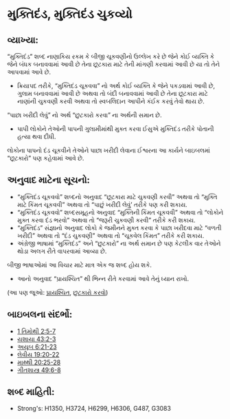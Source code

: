# મુક્તિદંડ, મુક્તિદંડ ચુકવ્યો 

## વ્યાખ્યા: 

“મુક્તિદંડ” શબ્દ નાણાકિય રકમ કે બીજી ચૂકવણીનો ઉલ્લેખ કરે છે જેને કોઈ વ્યક્તિ કે જેને બંધક બનાવવામાં આવી છે તેના છૂટકારા માટે તેની માંગણી કરવામાં આવી છે યા તો તેને આપવામાં આવે છે.

* ક્રિયાપદ તરીકે, “મુક્તિદંડ ચૂકવવા” નો અર્થ કોઈ વ્યક્તિ કે જેને પકડવામાં આવી છે, ગુલામ બનાવવામાં આવી છે અથવા તો બંદી બનાવવામાં આવી છે તેના છૂટકારા માટે નાણાંની ચુકવણી કરવી અથવા તો સ્વબલિદાન આપીને કંઈક કરવું તેવો થાય છે.

“પાછા ખરીદી લેવું” નો અર્થ “છુટકારો કરવા” ના અર્થની સમાન છે.

* પાપી લોકોને તેઓની પાપની ગુલામીમાંથી મુક્ત કરવા ઈસુએ મુક્તિદંડ તરીકે પોતાની હત્યા થવા દીધી.

લોકોના પાપનો દંડ ચૂકવીને તેઓને પાછા ખરીદી લેવાના ઈશ્વરના આ કાર્યને બાઇબલમાં “છૂટકારો” પણ કહેવામાં આવે છે.

## અનુવાદ માટેના સૂચનો: 

* “મુક્તિદંડ ચૂકવવો” શબ્દનો અનુવાદ “છૂટકારા માટે ચુકવણી કરવી” અથવા તો “મુક્તિ માટે કિંમત ચૂકવવી” અથવા તો “પાછું ખરીદી લેવું’ તરીકે પણ કરી શકાય.
* “મુક્તિદંડ ચૂકવવો” શબ્દસમૂહનો અનુવાદ “મુક્તિની કિંમત ચૂકવવી” અથવા તો “લોકોને મુક્ત કરવા દંડ ભરવો” અથવા તો “જરૂરી ચુકવણી કરવી” તરીકે કરી શકાય.
* “મુક્તિદંડ” સંજ્ઞાનો અનુવાદ લોકો કે જમીનને મુક્ત કરવા કે પાછા ખરીદવા માટે “વળતી ખરીદી” અથવા તો “દંડ ચુકવણી” અથવા તો “ચૂકવેલ કિંમત” તરીકે કરી શકાય.
* અંગ્રેજી ભાષામાં “મુક્તિદંડ” અને “છુટકારો” ના અર્થ સમાન છે પણ કેટલીક વાર તેઓને થોડા અલગ રીતે વાપરવામાં આવ્યા છે.

બીજી ભાષાઓમાં આ વિચાર માટે માત્ર એક જ શબ્દ હોય શકે.

* આનો અનુવાદ “પ્રાયશ્ચિત” થી ભિન્ન રીતે કરવામાં આવે તેનું ધ્યાન રાખો.

(આ પણ જૂઓ: [પ્રાયશ્ચિત](../kt/atonement.md), [છુટકારો કરવો](../kt/redeem.md))

## બાઇબલના સંદર્ભો: 

* [1 તિમોથી 2:5-7](rc://gu/tn/help/1ti/02/05)
* [યશાયા 43:2-3](rc://gu/tn/help/isa/43/02)
* [અયૂબ 6:21-23](rc://gu/tn/help/job/06/21)
* [લેવીય 19:20-22](rc://gu/tn/help/lev/19/20)
* [માથ્થી 20:25-28](rc://gu/tn/help/mat/20/25)
* [ગીતશાસ્ત્ર 49:6-8](rc://gu/tn/help/psa/049/006)

## શબ્દ માહિતી: 

* Strong's: H1350, H3724, H6299, H6306, G487, G3083
